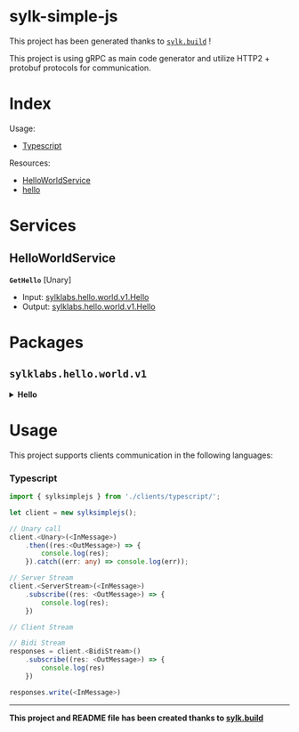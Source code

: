 # sylk-simple-js

This project has been generated thanks to [```sylk.build```](https://www.sylk.build) !

This project is using gRPC as main code generator and utilize HTTP2 + protobuf protocols for communication.

# Index
Usage:
- [Typescript](#typescript)

Resources:
- [HelloWorldService](#helloworldservice)
- [hello](#hello)

# Services

## HelloWorldService

__`GetHello`__ [Unary]
- Input: [sylklabs.hello.world.v1.Hello](#hello)
- Output: [sylklabs.hello.world.v1.Hello](#hello)

# Packages

## `sylklabs.hello.world.v1`


<details id="#Hello">
<summary><b>Hello</b></summary>

### __Hello__
: 
* __text__ [TYPE_STRING]

</details>


# Usage

This project supports clients communication in the following languages:

### Typescript

```ts
import { sylksimplejs } from './clients/typescript/';

let client = new sylksimplejs();

// Unary call
client.<Unary>(<InMessage>)
	.then((res:<OutMessage>) => {
		console.log(res);
	}).catch((err: any) => console.log(err));

// Server Stream
client.<ServerStream>(<InMessage>)
	.subscribe((res: <OutMessage>) => {
		console.log(res);
	})

// Client Stream

// Bidi Stream
responses = client.<BidiStream>()
	.subscribe((res: <OutMessage>) => {
		console.log(res)
	})

responses.write(<InMessage>)
```


* * *
__This project and README file has been created thanks to [sylk.build](https://www.sylk.build)__